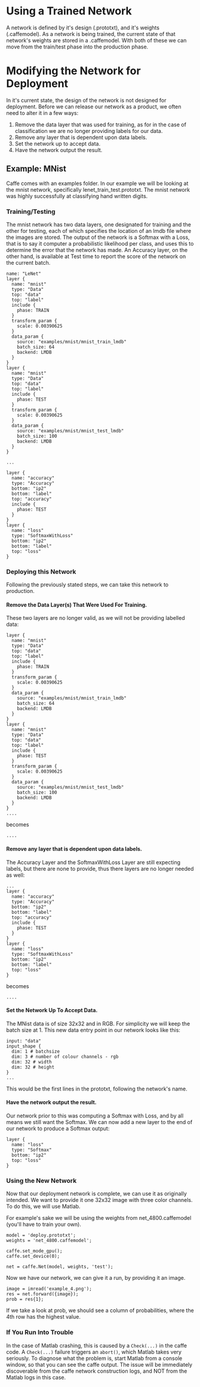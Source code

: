 # Using a Trained Network

A network is defined by it's design (.prototxt), and it's weights (.caffemodel). As a network is being trained, the current state of that network's weights are stored in a .caffemodel. With both of these we can move from the train/test phase into the production phase.

# Modifying the Network for Deployment

In it's current state, the design of the network is not designed for deployment. Before we can release our network as a product, we often need to alter it in a few ways:

1. Remove the data layer that was used for training, as for in the case of classification we are no longer providing labels for our data.
1. Remove any layer that is dependent upon data labels.
1. Set the network up to accept data.
1. Have the network output the result.

## Example: MNist

Caffe comes with an examples folder. In our example we will be looking at the mnist network, specifically lenet_train_test.prototxt. The mnist network was highly successfully at classifying hand written digits.

### Training/Testing

The mnist network has two data layers, one designated for training and the other for testing, each of which specifies the location of an lmdb file where the images are stored. The output of the network is a Softmax with a Loss, that is to say it computer a probabilistic likelihood per class, and uses this to determine the error that the network has made. An Accuracy layer, on the other hand, is available at Test time to report the score of the network on the current batch.

    name: "LeNet"
    layer {
      name: "mnist"
      type: "Data"
      top: "data"
      top: "label"
      include {
        phase: TRAIN
      }
      transform_param {
        scale: 0.00390625
      }
      data_param {
        source: "examples/mnist/mnist_train_lmdb"
        batch_size: 64
        backend: LMDB
      }
    }
    layer {
      name: "mnist"
      type: "Data"
      top: "data"
      top: "label"
      include {
        phase: TEST
      }
      transform_param {
        scale: 0.00390625
      }
      data_param {
        source: "examples/mnist/mnist_test_lmdb"
        batch_size: 100
        backend: LMDB
      }
    }
    
    ...
    
    layer {
      name: "accuracy"
      type: "Accuracy"
      bottom: "ip2"
      bottom: "label"
      top: "accuracy"
      include {
        phase: TEST
      }
    }
    layer {
      name: "loss"
      type: "SoftmaxWithLoss"
      bottom: "ip2"
      bottom: "label"
      top: "loss"
    }

### Deploying this Network

Following the previously stated steps, we can take this network to production.

#### Remove the Data Layer(s) That Were Used For Training.

These two layers are no longer valid, as we will not be providing labelled data:

    layer {
      name: "mnist"
      type: "Data"
      top: "data"
      top: "label"
      include {
        phase: TRAIN
      }
      transform_param {
        scale: 0.00390625
      }
      data_param {
        source: "examples/mnist/mnist_train_lmdb"
        batch_size: 64
        backend: LMDB
      }
    }
    layer {
      name: "mnist"
      type: "Data"
      top: "data"
      top: "label"
      include {
        phase: TEST
      }
      transform_param {
        scale: 0.00390625
      }
      data_param {
        source: "examples/mnist/mnist_test_lmdb"
        batch_size: 100
        backend: LMDB
      }
    }
    ....

becomes

    ....

#### Remove any layer that is dependent upon data labels.

The Accuracy Layer and the SoftmaxWithLoss Layer are still expecting labels, but there are none to provide, thus there layers are no longer needed as well:

    ...
    layer {
      name: "accuracy"
      type: "Accuracy"
      bottom: "ip2"
      bottom: "label"
      top: "accuracy"
      include {
        phase: TEST
      }
    }
    layer {
      name: "loss"
      type: "SoftmaxWithLoss"
      bottom: "ip2"
      bottom: "label"
      top: "loss"
    }

becomes

    ....

#### Set the Network Up To Accept Data.

The MNist data is of size 32x32 and in RGB. For simplicity we will keep the batch size at 1. This new data entry point in our network looks like this:

    input: "data"
    input_shape {
      dim: 1 # batchsize
      dim: 3 # number of colour channels - rgb
      dim: 32 # width
      dim: 32 # height
    }
    ...

This would be the first lines in the prototxt, following the network's name.

#### Have the network output the result.

Our network prior to this was computing a Softmax with Loss, and by all means we still want the Softmax. We can now add a new layer to the end of our network to produce a Softmax output:

    layer {
      name: "loss"
      type: "Softmax"
      bottom: "ip2"
      top: "loss"
    }

### Using the New Network

Now that our deployment network is complete, we can use it as originally intended. We want to provide it one 32x32 image with three color channels. To do this, we will use Matlab.

For example's sake we will be using the weights from net_4800.caffemodel (you'll have to train your own).

    model = 'deploy.prototxt';
    weights = 'net_4800.caffemodel';

    caffe.set_mode_gpu();
    caffe.set_device(0);
    
    net = caffe.Net(model, weights, 'test');

Now we have our network, we can give it a run, by providing it an image.

    image = imread('example_4.png');
    res = net.forward({image});
    prob = res{1};

If we take a look at prob, we should see a column of probabilities, where the 4th row has the highest value.

### If You Run Into Trouble

In the case of Matlab crashing, this is caused by a `Check(...)` in the caffe code. A `Check(...)` failure triggers an `abort()`, which Matlab takes very seriously. To diagnose what the problem is, start Matlab from a console window, so that you can see the caffe output. The issue will be immediately discoverable from the caffe network construction logs, and NOT from the Matlab logs in this case.